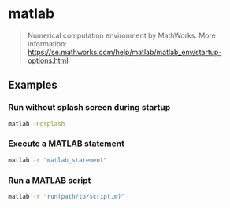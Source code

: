 # matlab

> Numerical computation environment by MathWorks. More information: <https://se.mathworks.com/help/matlab/matlab_env/startup-options.html>.

## Examples

### Run without splash screen during startup

```bash
matlab -nosplash
```

### Execute a MATLAB statement

```bash
matlab -r "matlab_statement"
```

### Run a MATLAB script

```bash
matlab -r "run(path/to/script.m)"
```
